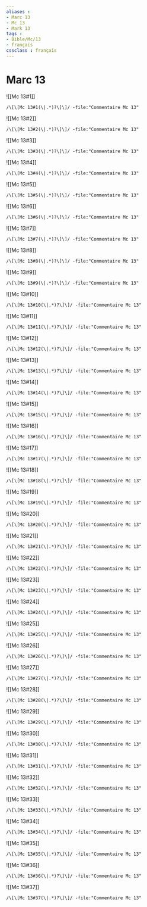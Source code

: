 ```yaml
---
aliases : 
- Marc 13
- Mc 13
- Mark 13
tags : 
- Bible/Mc/13
- français
cssclass : français
---
```


# Marc 13

![[Mc 13#1]]

```query
/\[\[Mc 13#1(\|.*)?\]\]/ -file:"Commentaire Mc 13"
```

![[Mc 13#2]]

```query
/\[\[Mc 13#2(\|.*)?\]\]/ -file:"Commentaire Mc 13"
```

![[Mc 13#3]]

```query
/\[\[Mc 13#3(\|.*)?\]\]/ -file:"Commentaire Mc 13"
```

![[Mc 13#4]]

```query
/\[\[Mc 13#4(\|.*)?\]\]/ -file:"Commentaire Mc 13"
```

![[Mc 13#5]]

```query
/\[\[Mc 13#5(\|.*)?\]\]/ -file:"Commentaire Mc 13"
```

![[Mc 13#6]]

```query
/\[\[Mc 13#6(\|.*)?\]\]/ -file:"Commentaire Mc 13"
```

![[Mc 13#7]]

```query
/\[\[Mc 13#7(\|.*)?\]\]/ -file:"Commentaire Mc 13"
```

![[Mc 13#8]]

```query
/\[\[Mc 13#8(\|.*)?\]\]/ -file:"Commentaire Mc 13"
```

![[Mc 13#9]]

```query
/\[\[Mc 13#9(\|.*)?\]\]/ -file:"Commentaire Mc 13"
```

![[Mc 13#10]]

```query
/\[\[Mc 13#10(\|.*)?\]\]/ -file:"Commentaire Mc 13"
```

![[Mc 13#11]]

```query
/\[\[Mc 13#11(\|.*)?\]\]/ -file:"Commentaire Mc 13"
```

![[Mc 13#12]]

```query
/\[\[Mc 13#12(\|.*)?\]\]/ -file:"Commentaire Mc 13"
```

![[Mc 13#13]]

```query
/\[\[Mc 13#13(\|.*)?\]\]/ -file:"Commentaire Mc 13"
```

![[Mc 13#14]]

```query
/\[\[Mc 13#14(\|.*)?\]\]/ -file:"Commentaire Mc 13"
```

![[Mc 13#15]]

```query
/\[\[Mc 13#15(\|.*)?\]\]/ -file:"Commentaire Mc 13"
```

![[Mc 13#16]]

```query
/\[\[Mc 13#16(\|.*)?\]\]/ -file:"Commentaire Mc 13"
```

![[Mc 13#17]]

```query
/\[\[Mc 13#17(\|.*)?\]\]/ -file:"Commentaire Mc 13"
```

![[Mc 13#18]]

```query
/\[\[Mc 13#18(\|.*)?\]\]/ -file:"Commentaire Mc 13"
```

![[Mc 13#19]]

```query
/\[\[Mc 13#19(\|.*)?\]\]/ -file:"Commentaire Mc 13"
```

![[Mc 13#20]]

```query
/\[\[Mc 13#20(\|.*)?\]\]/ -file:"Commentaire Mc 13"
```

![[Mc 13#21]]

```query
/\[\[Mc 13#21(\|.*)?\]\]/ -file:"Commentaire Mc 13"
```

![[Mc 13#22]]

```query
/\[\[Mc 13#22(\|.*)?\]\]/ -file:"Commentaire Mc 13"
```

![[Mc 13#23]]

```query
/\[\[Mc 13#23(\|.*)?\]\]/ -file:"Commentaire Mc 13"
```

![[Mc 13#24]]

```query
/\[\[Mc 13#24(\|.*)?\]\]/ -file:"Commentaire Mc 13"
```

![[Mc 13#25]]

```query
/\[\[Mc 13#25(\|.*)?\]\]/ -file:"Commentaire Mc 13"
```

![[Mc 13#26]]

```query
/\[\[Mc 13#26(\|.*)?\]\]/ -file:"Commentaire Mc 13"
```

![[Mc 13#27]]

```query
/\[\[Mc 13#27(\|.*)?\]\]/ -file:"Commentaire Mc 13"
```

![[Mc 13#28]]

```query
/\[\[Mc 13#28(\|.*)?\]\]/ -file:"Commentaire Mc 13"
```

![[Mc 13#29]]

```query
/\[\[Mc 13#29(\|.*)?\]\]/ -file:"Commentaire Mc 13"
```

![[Mc 13#30]]

```query
/\[\[Mc 13#30(\|.*)?\]\]/ -file:"Commentaire Mc 13"
```

![[Mc 13#31]]

```query
/\[\[Mc 13#31(\|.*)?\]\]/ -file:"Commentaire Mc 13"
```

![[Mc 13#32]]

```query
/\[\[Mc 13#32(\|.*)?\]\]/ -file:"Commentaire Mc 13"
```

![[Mc 13#33]]

```query
/\[\[Mc 13#33(\|.*)?\]\]/ -file:"Commentaire Mc 13"
```

![[Mc 13#34]]

```query
/\[\[Mc 13#34(\|.*)?\]\]/ -file:"Commentaire Mc 13"
```

![[Mc 13#35]]

```query
/\[\[Mc 13#35(\|.*)?\]\]/ -file:"Commentaire Mc 13"
```

![[Mc 13#36]]

```query
/\[\[Mc 13#36(\|.*)?\]\]/ -file:"Commentaire Mc 13"
```

![[Mc 13#37]]

```query
/\[\[Mc 13#37(\|.*)?\]\]/ -file:"Commentaire Mc 13"
```

